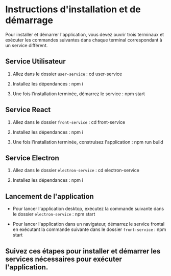 # Instructions d'installation et de démarrage

Pour installer et démarrer l'application, vous devez ouvrir trois terminaux et exécuter les commandes suivantes dans chaque terminal correspondant à un service différent.


## Service Utilisateur

1. Allez dans le dossier `user-service` :
cd user-service

2. Installez les dépendances :
npm i

3. Une fois l'installation terminée, démarrez le service :
npm start


## Service React

1. Allez dans le dossier `front-service` :
cd front-service

2. Installez les dépendances :
npm i

3. Une fois l'installation terminée, construisez l'application :
npm run build


## Service Electron

1. Allez dans le dossier `electron-service` :
cd electron-service

2. Installez les dépendances :
npm i


## Lancement de l'application

- Pour lancer l'application desktop, exécutez la commande suivante dans le dossier `electron-service` :
npm start


- Pour lancer l'application dans un navigateur, démarrez le service frontal en exécutant la commande suivante dans le dossier `front-service` :
npm start

## Suivez ces étapes pour installer et démarrer les services nécessaires pour exécuter l'application.
